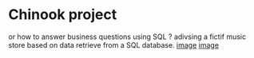 # Chinook project
or how to answer business questions using SQL ?
adivsing a fictif music store based on data retrieve from a SQL database. 
[image](tot_sales_per_country.jpg)
[image](sales_music_genre_usa.jpg)
